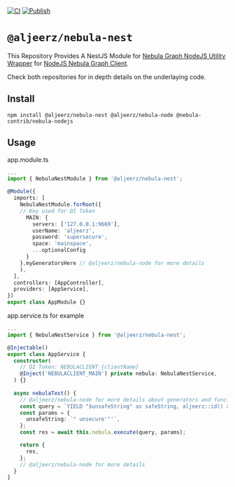 [![CI](https://github.com/aljeerz/nebula-nest/actions/workflows/main.yml/badge.svg)](https://github.com/aljeerz/nebula-nest/actions/workflows/main.yml) [![Publish](https://github.com/aljeerz/nebula-nest/actions/workflows/publish.yml/badge.svg)](https://github.com/aljeerz/nebula-nest/actions/workflows/publish.yml)
# `@aljeerz/nebula-nest`

This Repository Provides A NestJS Module for [Nebula Graph NodeJS Utility Wrapper](https://github.com/aljeerz/nebula-node) for [NodeJS Nebula Graph Client](https://github.com/nebula-contrib/nebula-node).

Check both repositories for in depth details on the underlaying code.

## Install

```
npm install @aljeerz/nebula-nest @aljeerz/nebula-node @nebula-contrib/nebula-nodejs
```

## Usage

app.module.ts
```typescript
...
import { NebulaNestModule } from '@aljeerz/nebula-nest';

@Module({
  imports: [
    NebulaNestModule.forRoot({
    // Key used for DI Token
      MAIN: {
        servers: ['127.0.0.1:9669'],
        userName: 'aljeerz',
        password: 'supersecure',
        space: 'mainspace',
        ...optionalConfig
      }
    },myGeneratorsHere // @aljeerz/nebula-node for more details
    ),
  ],
  controllers: [AppController],
  providers: [AppService],
})
export class AppModule {}
```

app.service.ts for example
```typescript
...
import { NebulaNestService } from '@aljeerz/nebula-nest';

@Injectable()
export class AppService {
  constructor(
    // DI Token: NEBULACLIENT_{clientName}
    @Inject('NEBULACLIENT_MAIN') private nebula: NebulaNestService,
  ) {}
  
  async nebulaTest() {
    // @aljeerz/nebula-node for more details about generators and funcitonality
    const query = `YIELD "$unsafeString" as safeString, aljeerz::id() as generatedId`;
    const params = {
      unsafeString: `" unsecure'"'`,
    };
    const res = await this.nebula.execute(query, params);

    return {
      res,
    };
    // @aljeerz/nebula-node for more details
  }
}

```
